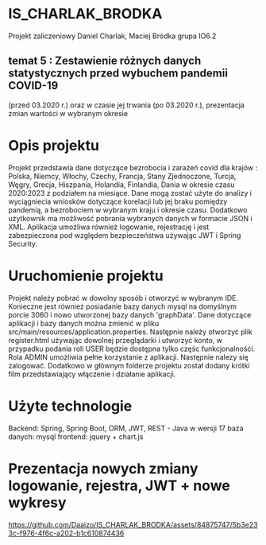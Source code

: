 # IS_CHARLAK_BRODKA 
Projekt zaliczeniowy Daniel Charlak, Maciej Bródka grupa IO6.2
## temat 5 : Zestawienie różnych danych statystycznych przed wybuchem pandemii COVID-19
(przed 03.2020 r.) oraz w czasie jej trwania (po 03.2020 r.), prezentacja zmian
wartości w wybranym okresie

# Opis projektu
Projekt przedstawia dane dotyczące bezrobocia i zarażeń covid dla krajów : 
Polska, Niemcy, Włochy, Czechy, Francja, Stany Zjednoczone, Turcja, Węgry, Grecja, Hiszpania, Holandia, Finlandia, Dania w okresie czasu 2020:2023 z podziałem na miesiące.
Dane mogą zostać użyte do analizy i wyciągniecia wniosków dotyczące korelacji lub jej braku pomiędzy pandemią, a bezrobociem w wybranym kraju i okresie czasu.
Dodatkowo użytkownik ma możliwość pobrania wybranych danych w formacie JSON i XML.
Aplikacja umożliwa również logowanie, rejestrację i jest zabezpieczona pod względem bezpieczeństwa używając JWT i Spring Security.
# Uruchomienie projektu
Projekt należy pobrać w dowolny sposób i otworzyć w wybranym IDE. Konieczne jest również posiadanie bazy danych mysql na domyślnym porcie 3060 i nowo utworzonej bazy danych 'graphData'. 
Dane dotyczące aplikacji i bazy danych można zmienić w pliku src/main/resources/application.properties. 
Następnie należy otworzyć plik register.html używając dowolnej przeglądarki i utworzyć konto, w przypadku podania roli USER będzie dostępna tylko częśc funkcjonalnośći. 
Rola ADMIN umożliwia pełne korzystanie z aplikacji. Następnie nalezy się zalogować.
Dodatkowo w głównym folderze projektu został dodany krótki film przedstawiający włączenie i  działanie aplikacji.
# Użyte technologie
Backend: Spring, Spring Boot, ORM, JWT, REST - Java w wersji 17
baza danych: mysql
frontend: jquery + chart.js
# Prezentacja nowych zmiany logowanie, rejestra, JWT + nowe wykresy
https://github.com/Daaizo/IS_CHARLAK_BRODKA/assets/84875747/5b3e233c-f976-4f6c-a202-b1c610874436

